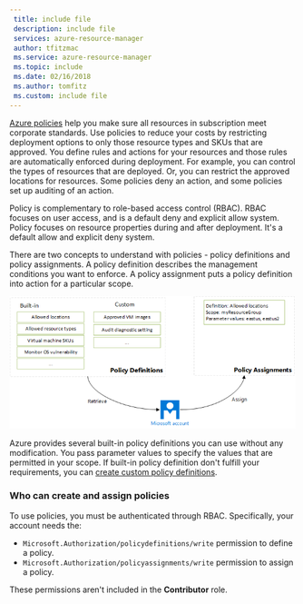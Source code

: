 ```yaml
---
 title: include file
 description: include file
 services: azure-resource-manager
 author: tfitzmac
 ms.service: azure-resource-manager
 ms.topic: include
 ms.date: 02/16/2018
 ms.author: tomfitz
 ms.custom: include file
---
```


[Azure policies](/azure/azure-policy/) help you make sure all resources in subscription meet corporate standards. Use policies to reduce your costs by restricting deployment options to only those resource types and SKUs that are approved. You define rules and actions for your resources and those rules are automatically enforced during deployment. For example, you can control the types of resources that are deployed. Or, you can restrict the approved locations for resources. Some policies deny an action, and some policies set up auditing of an action.

Policy is complementary to role-based access control (RBAC). RBAC focuses on user access, and is a default deny and explicit allow system. Policy focuses on resource properties during and after deployment. It's a default allow and explicit deny system.

There are two concepts to understand with policies - policy definitions and policy assignments. A policy definition describes the management conditions you want to enforce. A policy assignment puts a policy definition into action for a particular scope.

![Assign policies](./media/resource-manager-governance-policy/policy-concepts.png)

Azure provides several built-in policy definitions you can use without any modification. You pass parameter values to specify the values that are permitted in your scope. If built-in policy definition don't fulfill your requirements, you can [create custom policy definitions](../articles/azure-policy/create-manage-policy.md).

### Who can create and assign policies

To use policies, you must be authenticated through RBAC. Specifically, your account needs the:

* `Microsoft.Authorization/policydefinitions/write` permission to define a policy.
* `Microsoft.Authorization/policyassignments/write` permission to assign a policy.

These permissions aren't included in the **Contributor** role.
